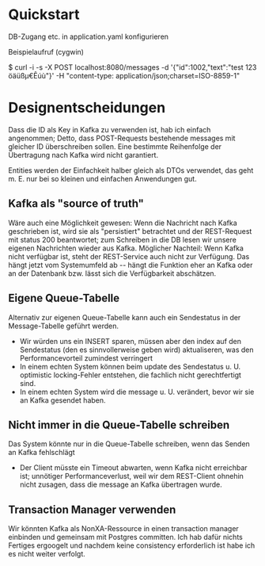 # Quickstart

DB-Zugang etc. in application.yaml konfigurieren

Beispielaufruf (cygwin)

$ curl -i -s -X POST localhost:8080/messages -d '{"id":1002,"text":"test 123 öäüßµ€Êúù"}' -H "content-type: application/json;charset=ISO-8859-1"

# Designentscheidungen

Dass die ID als Key in Kafka zu verwenden ist, hab ich einfach angenommen; Detto, dass POST-Requests bestehende messages mit gleicher ID überschreiben sollen.
Eine bestimmte Reihenfolge der Übertragung nach Kafka wird nicht garantiert.

Entities werden der Einfachkeit halber gleich als DTOs verwendet, das geht m. E. nur bei so kleinen und einfachen Anwendungen gut.

## Kafka als "source of truth"

Wäre auch eine Möglichkeit gewesen: Wenn die Nachricht nach Kafka geschrieben ist, wird sie als "persistiert" betrachtet und der REST-Request mit status 200 beantwortet; zum
Schreiben in die DB lesen wir unsere eigenen Nachrichten wieder aus Kafka. Möglicher Nachteil: Wenn Kafka nicht verfügbar ist, steht der REST-Service auch nicht zur
Verfügung. Das hängt jetzt vom Systemumfeld ab -- hängt die Funktion eher an Kafka oder an der Datenbank bzw. lässt sich die Verfügbarkeit abschätzen.

## Eigene Queue-Tabelle

Alternativ zur eigenen Queue-Tabelle kann auch ein Sendestatus in der Message-Tabelle geführt werden.
* Wir würden uns ein INSERT sparen, müssen aber den index auf den Sendestatus (den es sinnvollerweise geben wird) aktualiseren, was den Performancevorteil zumindest verringert
* In einem echten System können beim update des Sendestatus u. U. optimistic locking-Fehler entstehen, die fachlich nicht gerechtfertigt sind.
* In einem echten System wird die message u. U. verändert, bevor wir sie an Kafka gesendet haben.

## Nicht immer in die Queue-Tabelle schreiben

Das System könnte nur in die Queue-Tabelle schreiben, wenn das Senden an Kafka fehlschlägt
* Der Client müsste ein Timeout abwarten, wenn Kafka nicht erreichbar ist; unnötiger Performanceverlust, weil wir dem REST-Client ohnehin nicht zusagen, dass die message an Kafka übertragen wurde.

## Transaction Manager verwenden

Wir könnten Kafka als NonXA-Ressource in einen transaction manager einbinden und gemeinsam mit Postgres committen. Ich hab dafür nichts Fertiges ergoogelt und
nachdem keine consistency erforderlich ist habe ich es nicht weiter verfolgt.
